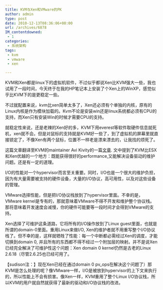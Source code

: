 ```yaml
---
title: KVM与Xen和VMware的PK
author: admin
type: post
date: 2010-12-13T08:36:06+00:00
url: /archives/6878
IM_contentdowned:
 - 1
categories:
 - 系统架构
tags:
 - kvm
 - vmware
 - xen

---
```

KVM和Xen都是linux下的虚拟机软件，不过似乎都说Xen比KVM强大一些，我也试用了一段时间，今天终于在我的HP笔记本上安装了个Xen上的WinXP，感觉似乎比KVM下的是更稳定一些。

不过就配置来说，kvm比xen简单太多了，Xen还必须有个单独的内核，原有的Linux内核是作为模块加载的。Kvm不论是安装win还是linux系统都必须有CPU的支持，而Xen只有安装Win的时候才需要CPU的支持。

就稳定性来说，还是老辣的Xen好的多，KVM下用everest等软件取硬件信息就死机，xen就不会。但是对鼠标的支持就是KVM好一些了，到了虚拟机的屏幕里就直接锁定了，不像Xen有两个鼠标，位置不一样老是漂来漂去的，让我找的烦死了。

这篇文章翻译至KVM的maintainer Avi Kivity的一篇[文章][1]. 文中提到了KVM比ESX和Xen优越的一个地方：既能获得很好的performance,又能解决设备驱动的维护问题。还是有一定的道理。

I/O的性能对一个hypervisor而言至关重要。同时，I/O也是一个很大的维护负担，因为有大量需要被支持的硬件设备，大量的I/O协议，高可用性，以及对这些设备的管理。

VMware选择性能，但是把I/O协议栈放到了hypervisor里面。不幸的是，VMware kernel是专有的，那就意味着VMware不得不开发和维护整个协议栈。那将意味着开发速度会减慢，你的硬件可能要等一段时间才会得到VMware的支持。

Xen选择了可维护这条道路，它将所有的I/O操作放到了Linux guest里面，也就是所谓的domain-0里面。重用Linux来做I/O, Xen的维护者就不用重写整个I/O协议栈了。但不幸的是，这样就牺牲了性能：每一个中断都必需经过Xen的调度，才能切换到domain 0, 并且所有的东西都不得不经过一个附加层的映射。并不是说Xen已经完全解决了可维护性这个问题：Xen domain 0 kernel仍然是古老的Linux 2.6.18（尽管2.6.25也已经可用了。

【sudison注：】现在Xen已经在通过domain 0 pv_ops在解决这个问题了）那KVM是怎么处理的呢？像VMware一样，I/O是被放到hypervisor的上下文来执行的，所以性能上不会有损害。像Xen一样，KVM重用了整个Linux I/O协议栈，所以KVM的用户就自然就获得了最新的驱动和I/O协议栈的改进。

 [1]: http://avikivity.blogspot.com/2008/04/maintainability-vs-performance.html